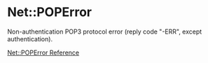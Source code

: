 # Net::POPError

Non-authentication POP3 protocol error (reply code "-ERR", except
authentication).

[Net::POPError Reference](https://ruby-doc.org/stdlib-2.5.0/libdoc/net/pop/rdoc/Net::POPError.html)